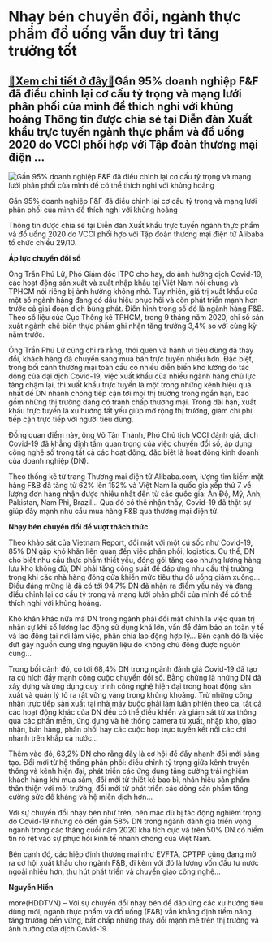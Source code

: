 Nhạy bén chuyển đổi, ngành thực phẩm đồ uống vẫn duy trì tăng trưởng tốt
========================================================================

[:gift:Xem chi tiết ở đây:gift:](https://hddtvn.com/nhay-ben-chuyen-doi-nganh-thuc-pham-do-uong-van-duy-tri-tang-truong-tot/)Gần 95% doanh nghiệp F&F đã điều chỉnh lại cơ cấu tỷ trọng và mạng lưới phân phối của mình để thích nghi với khủng hoảng Thông tin được chia sẻ tại Diễn đàn Xuất khẩu trực tuyến ngành thực phẩm và đồ uống 2020 do VCCI phối hợp với Tập đoàn thương mại điện …
-----------------------------------------------------------------------------------------------------------------------------------------------------------------------------------------------------------------------------------------------------------------





![Gần 95% doanh nghiệp F&F đã điều chỉnh lại cơ cấu tỷ trọng và mạng lưới phân phối của mình để có thể thích nghi với khủng hoảng](https://hddtvn.com/wp-content/uploads/2021/01/3143_FB.jpg "Gần 95% doanh nghiệp F&F đã điều chỉnh lại cơ cấu tỷ trọng và mạng lưới phân phối của mình để có thể thích nghi với khủng hoảng")


Gần 95% doanh nghiệp F&F đã điều chỉnh lại cơ cấu tỷ trọng và mạng lưới phân phối của mình để thích nghi với khủng hoảng



Thông tin được chia sẻ tại Diễn đàn Xuất khẩu trực tuyến ngành thực phẩm và đồ uống 2020 do VCCI phối hợp với Tập đoàn thương mại điện tử Alibaba tổ chức chiều 29/10.


**Áp lực chuyển đổi số**


Ông Trần Phú Lữ, Phó Giám đốc ITPC cho hay, do ảnh hưởng dịch Covid-19, các hoạt động sản xuất và xuất nhập khẩu tại Việt Nam nói chung và TPHCM nói riêng bị ảnh hưởng không nhỏ. Tuy nhiên, giá trị xuất khẩu của một số ngành hàng đang có dấu hiệu phục hồi và còn phát triển mạnh hơn trước cả giai đoạn dịch bùng phát. Điển hình trong số đó là ngành hàng F&B. Theo số liệu của Cục Thống kê TPHCM, trong 9 tháng năm 2020, chỉ số sản xuất ngành chế biến thực phẩm ghi nhận tăng trưởng 3,4% so với cùng kỳ năm trước.


Ông Trần Phú Lữ cũng chỉ ra rằng, thói quen và hành vi tiêu dùng đã thay đổi, khách hàng đã chuyển sang mua bán trực tuyến nhiều hơn. Đặc biệt, trong bối cảnh thương mại toàn cầu có nhiều diễn biến khó lường do tác động của đại dịch Covid-19, việc xuất khẩu của nhiều ngành hàng chủ lực tăng chậm lại, thì xuất khẩu trực tuyến là một trong những kênh hiệu quả nhất để DN nhanh chóng tiếp cận tới mọi thị trường trong ngắn hạn, bao gồm những thị trường đang có tranh chấp thương mại. Trong dài hạn, xuất khẩu trực tuyến là xu hướng tất yếu giúp mở rộng thị trường, giảm chi phí, tiếp cận trực tiếp với người tiêu dùng.


Đồng quan điểm này, ông Võ Tân Thành, Phó Chủ tịch VCCI đánh giá, dịch Covid-19 đã khẳng định tầm quan trọng của việc chuyển đổi số, áp dụng công nghệ số trong tất cả các hoạt động, đặc biệt là hoạt động kinh doanh của doanh nghiệp (DN).


Theo thống kê từ trang Thương mại điện tử Alibaba.com, lượng tìm kiếm mặt hàng F&B đã tăng từ 62% lên 152% và Việt Nam là quốc gia xếp thứ 7 về lượng đơn hàng nhận được nhiều nhất đến từ các quốc gia: Ấn Độ, Mỹ, Anh, Pakistan, Nam Phi, Brazil… Qua đó có thể nhận thấy, Covid-19 đã thật sự giúp đẩy mạnh nhu cầu mua hàng F&B qua thương mại điện tử.


**Nhạy bén chuyển đổi để vượt thách thức**


Theo khảo sát của Vietnam Report, đối mặt với một cú sốc như Covid-19, 85% DN gặp khó khăn liên quan đến việc phân phối, logistics. Cụ thể, DN cho biết nhu cầu thực phẩm thiết yếu, đóng gói tăng cao nhưng lượng hàng lưu kho không đủ, DN phải tăng công suất để đáp ứng nhu cầu thị trường trong khi các nhà hàng đóng cửa khiến mức tiêu thụ đồ uống giảm xuống… Điều đáng mừng là đã có tới 94,7% DN đã nhận ra điểm yếu này và đang điều chỉnh lại cơ cấu tỷ trọng và mạng lưới phân phối của mình để có thể thích nghi với khủng hoảng.


Khó khăn khác nữa mà DN trong ngành phải đối mặt chính là việc quản trị nhân sự khi số lượng lao động sử dụng khá lớn, vấn đề đảm bảo an toàn y tế và lao động tại nơi làm việc, phân chia lao động hợp lý… Bên cạnh đó là việc đứt gãy nguồn cung ứng nguyên liệu do không chủ động được nguồn cung…


Trong bối cảnh đó, có tới 68,4% DN trong ngành đánh giá Covid-19 đã tạo ra cú hích đẩy mạnh công cuộc chuyển đổi số. Bằng chứng là những DN đã xây dựng và ứng dụng quy trình công nghệ hiện đại trong hoạt động sản xuất và quản lý tỏ ra rất vững vàng trong khủng khoảng. Trừ những công nhân trực tiếp sản xuất tại nhà máy buộc phải làm luân phiên theo ca, tất cả các hoạt động khác của DN đều có thể điều khiển và giám sát từ xa thông qua các phần mềm, ứng dụng và hệ thống camera từ xuất, nhập kho, giao nhận, bán hàng, phân phối hay các cuộc họp trực tuyến kết nối các chi nhánh trên khắp cả nước…


Thêm vào đó, 63,2% DN cho rằng đây là cơ hội để đẩy nhanh đổi mới sáng tạo. Đổi mới từ hệ thống phân phối: điều chỉnh tỷ trọng giữa kênh truyền thống và kênh hiện đại, phát triển các ứng dụng tăng cường trải nghiệm khách hàng khi mua sắm, đổi mới từ thiết kế bao bì, nhãn hiệu sản phẩm thân thiện với môi trường, đổi mới từ phát triển các dòng sản phẩm tăng cường sức đề kháng và hệ miễn dịch hơn…


Với sự chuyển đổi nhạy bén như trên, nên mặc dù bị tác động nghiêm trọng do Covid-19 nhưng có đến gần 58% DN trong ngành đánh giá triển vọng ngành trong các tháng cuối năm 2020 khá tích cực và trên 50% DN có niềm tin rõ rệt vào sự phục hồi kinh tế nhanh chóng của Việt Nam.


Bên cạnh đó, các hiệp định thương mại như EVFTA, CPTPP cũng đang mở ra cơ hội xuất khẩu cho ngành F&B, đi kèm với đó là lượng vốn đầu tư nước ngoài nhiều hơn, thu hút phát triển và chuyển giao công nghệ…




**Nguyễn Hiền**



more(HDDTVN) – Với sự chuyển đổi nhạy bén để đáp ứng các xu hướng tiêu dùng mới, ngành thực phẩm và đồ uống (F&B) vẫn khẳng định tiềm năng tăng trưởng bền vững, bất chấp những thay đổi mạnh mẽ trên thị trường và ảnh hưởng của dịch Covid-19.

